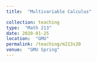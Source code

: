 ```yaml
---
title:  "Multivariable Calculus"

collection: teaching
type:  "Math 213"
date: 2020-01-25
location:  "GMU"
permalink: /teaching/m213s20
venue:  "GMU Spring"
---
```

